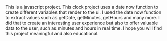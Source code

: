 This is a javascript project. This clock project uses a date now function to create different variables that render to the ui. I used the date now function to extract values such as getDate, 
getMinutes, getHours and many more. I did that to create an interesting user experience but also to offer valuable data to the user, such as minutes and hours in real time.
I hope you will find this project meaningful and also educational.
